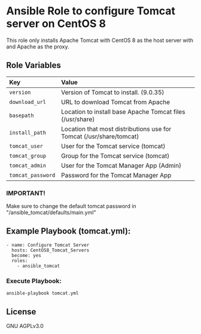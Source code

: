 # Ansible Role to configure Tomcat server on CentOS 8

This role only installs Apache Tomcat with CentOS 8 as the host server with and Apache as the proxy.

## Role Variables
| Key              | Value                                                               |
| :---             | :---                                                                |
| `version`        | Version of Tomcat to install. (9.0.35)                              |
| `download_url`   | URL to download Tomcat from Apache                                  |
| `basepath`       | Location to install base Apache Tomcat files (/usr/share)           |
| `install_path`   | Location that most distributions use for Tomcat  (/usr/share/tomcat)|
| `tomcat_user`    | User for the Tomcat service (tomcat)                                |
| `tomcat_group`   | Group for the Tomcat service (tomcat)                               |
| `tomcat_admin`   | User for the Tomcat Manager App (Admin)                             |
| `tomcat_password`| Password for the Tomcat Manager App                                 |

### IMPORTANT!
Make sure to change the default tomcat password in "<roles>/ansible_tomcat/defaults/main.yml"

## Example Playbook (tomcat.yml):
```
- name: Configure Tomcat Server
  hosts: CentOS8_Tomcat_Servers
  become: yes
  roles:
    - ansible_tomcat
```
### Execute Playbook:
```
ansible-playbook tomcat.yml
```
## License

GNU AGPLv3.0
